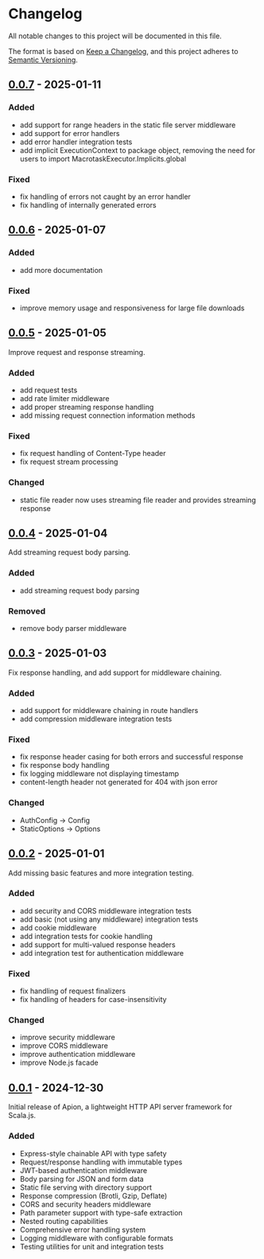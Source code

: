# Changelog

All notable changes to this project will be documented in this file.

The format is based on [Keep a Changelog](https://keepachangelog.com/en/1.1.0/),
and this project adheres to [Semantic Versioning](https://semver.org/spec/v2.0.0.html).

## [0.0.7] - 2025-01-11

### Added
- add support for range headers in the static file server middleware
- add support for error handlers
- add error handler integration tests
- add implicit ExecutionContext to package object, removing the need for users to import MacrotaskExecutor.Implicits.global

### Fixed
- fix handling of errors not caught by an error handler
- fix handling of internally generated errors

[0.0.7]: https://github.com/edadma/apion/releases/tag/v0.0.7

## [0.0.6] - 2025-01-07

### Added
- add more documentation

### Fixed
- improve memory usage and responsiveness for large file downloads

[0.0.6]: https://github.com/edadma/apion/releases/tag/v0.0.6

## [0.0.5] - 2025-01-05

Improve request and response streaming.

### Added
- add request tests
- add rate limiter middleware
- add proper streaming response handling
- add missing request connection information methods

### Fixed
- fix request handling of Content-Type header
- fix request stream processing

### Changed
- static file reader now uses streaming file reader and provides streaming response

[0.0.5]: https://github.com/edadma/apion/releases/tag/v0.0.5

## [0.0.4] - 2025-01-04

Add streaming request body parsing.

### Added
- add streaming request body parsing

### Removed
- remove body parser middleware

[0.0.4]: https://github.com/edadma/apion/releases/tag/v0.0.4

## [0.0.3] - 2025-01-03

Fix response handling, and add support for middleware chaining.

### Added

- add support for middleware chaining in route handlers
- add compression middleware integration tests

### Fixed

- fix response header casing for both errors and successful response
- fix response body handling
- fix logging middleware not displaying timestamp
- content-length header not generated for 404 with json error

### Changed

- AuthConfig -> Config
- StaticOptions -> Options

[0.0.3]: https://github.com/edadma/apion/releases/tag/v0.0.3

## [0.0.2] - 2025-01-01

Add missing basic features and more integration testing.

### Added
- add security and CORS middleware integration tests
- add basic (not using any middleware) integration tests
- add cookie middleware
- add integration tests for cookie handling
- add support for multi-valued response headers
- add integration test for authentication middleware

### Fixed
- fix handling of request finalizers
- fix handling of headers for case-insensitivity

### Changed
- improve security middleware
- improve CORS middleware
- improve authentication middleware
- improve Node.js facade

[0.0.2]: https://github.com/edadma/apion/releases/tag/v0.0.2

## [0.0.1] - 2024-12-30

Initial release of Apion, a lightweight HTTP API server framework for Scala.js.

### Added
- Express-style chainable API with type safety
- Request/response handling with immutable types
- JWT-based authentication middleware
- Body parsing for JSON and form data
- Static file serving with directory support
- Response compression (Brotli, Gzip, Deflate)
- CORS and security headers middleware
- Path parameter support with type-safe extraction
- Nested routing capabilities
- Comprehensive error handling system
- Logging middleware with configurable formats
- Testing utilities for unit and integration tests

[0.0.1]: https://github.com/edadma/apion/releases/tag/v0.0.1

